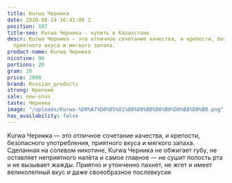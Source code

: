 ```yaml
---
title: Kurwa Черника
date: 2020-08-14 16:41:00 Z
position: 107
title-seo: Kurwa Черника - купить в Казахстане
descr: Kurwa Черника — это отличное сочетание качества, и крепости, безопасного употребления,
  приятного вкуса и мягкого запаха.
product-name: Kurwa Черника
nicotine: 90
portions: 20
gram: 20
price: 2000
brand: Russian products
strong: Крепкий
sale: new-snus
taste: Черника
image: "/uploads/Kurwa-%D0%A7%D0%B5%D1%80%D0%BD%D0%B8%D0%BA%D0%B0.png"
has_availability: false
---
```


Kurwa Черника — это отличное сочетание качества, и крепости, безопасного употребления, приятного вкуса и мягкого запаха. Сделанная на солевом никотине, Kurwa Черника не обжигает губу, не оставляет неприятного налёта и самое главное — не сушит полость рта и не вызывает жажды.
Приятно и утонченно пахнет, не жгет и имеет великолепный вкус и даже своеобразное послевкусие